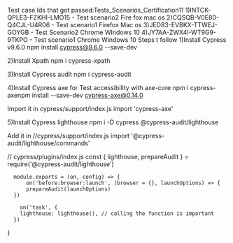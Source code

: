 Test case Ids that got passed:Tests_Scenarios_Certification11
1)INTCK-QPLE3-FZKHI-LMO15 - Test scenario2 Fire fox mac os
2)CQSQB-V0E80-Q4CJL-U4R06  - Test scenario1 Firefox Mac os
3)JED83-EVBKX-TTWEJ-GOYGB  - Test Scenario2 Chrome WIndows 10
4)JY7AA-ZWX4I-WT9G9-9TKPO  - Test scenario1 Chrome Windows 10
Steps t follow
1)Install Cypress v9.6.0
npm install cypress@9.6.0 --save-dev

2)Install Xpath
  npm i cypress-xpath

3)Install Cypress audit
  npm i cypress-audit

4)Install Cypress axe for Test accessibility with axe-core
  npm i cypress-axenpm install --save-dev cypress-axe@0.14.0

Import it in cypress/support/index.js
  import 'cypress-axe'

5)Install Cypress lighthouse
  npm i -D cypress @cypress-audit/lighthouse

Add it in //cypress/support/index.js
  import '@cypress-audit/lighthouse/commands'


// cypress/plugins/index.js
  const { lighthouse, prepareAudit } = require('@cypress-audit/lighthouse')

      module.exports = (on, config) => {
          on('before:browser:launch', (browser = {}, launchOptions) => {
          prepareAudit(launchOptions)
      })

        on('task', {
        lighthouse: lighthouse(), // calling the function is important
      })
   }